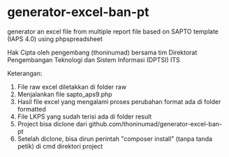 # generator-excel-ban-pt
generator an excel file from multiple report file based on SAPTO template (IAPS 4.0) using phpspreadsheet

Hak Cipta oleh pengembang (thoninumad) bersama tim Direktorat Pengembangan Teknologi dan Sistem Informasi (DPTSI) ITS

Keterangan:

1. File raw excel diletakkan di folder raw
2. Menjalankan file sapto_aps9.php
3. Hasil file excel yang mengalami proses perubahan format ada di folder formatted
4. File LKPS yang sudah terisi ada di folder result
5. Project bisa diclone dari github.com/thoninumad/generator-excel-ban-pt
6. Setelah diclone, bisa dirun perintah "composer install" (tanpa tanda petik) di cmd direktori project
